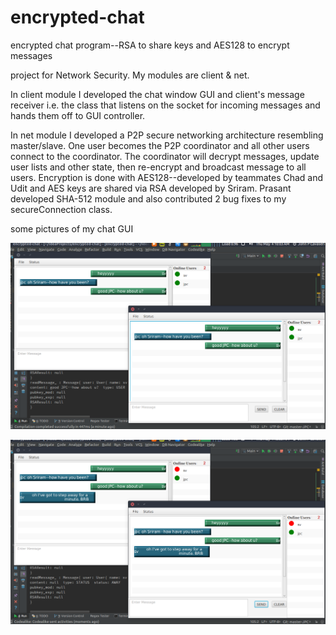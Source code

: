 # encrypted-chat

encrypted chat program--RSA to share keys and AES128 to encrypt messages


project for Network Security. My modules are client & net.

In client module I developed the chat window GUI and client's
message receiver i.e. the class that listens on the socket for incoming messages and hands them off to GUI controller.

In net module I developed a P2P secure networking architecture resembling master/slave. One user becomes the P2P coordinator
and all other users connect to the coordinator. The coordinator will decrypt messages, update user lists and other state, then 
re-encrypt and broadcast message to all users. Encryption is done with AES128--developed by teammates Chad and Udit and
AES keys are shared via RSA developed by Sriram.  Prasant developed SHA-512 module and also contributed 2 bug fixes 
to my secureConnection class.


some pictures of my chat GUI

![alt text](https://github.com/jcavalieri8619/encrypted-chat/blob/master/chatpic_1.png)

![alt text](https://github.com/jcavalieri8619/encrypted-chat/blob/master/chatpic_2.png)
